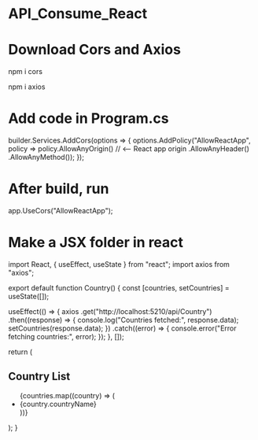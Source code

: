 # API_Consume_React
# Download Cors and Axios
npm i cors  

npm i axios

# Add code in Program.cs 
builder.Services.AddCors(options =>
{
    options.AddPolicy("AllowReactApp",
        policy => policy.AllowAnyOrigin()  // <-- React app origin
                        .AllowAnyHeader()
                        .AllowAnyMethod());
});

# After build, run
app.UseCors("AllowReactApp");

# Make a JSX folder in react 
import React, { useEffect, useState } from "react";
import axios from "axios";

export default function Country() {
  const [countries, setCountries] = useState([]);

  useEffect(() => {
    axios
      .get("http://localhost:5210/api/Country")
      .then((response) => {
        console.log("Countries fetched:", response.data);
        setCountries(response.data);
      })
      .catch((error) => {
        console.error("Error fetching countries:", error);
      });
  }, []);

  return (
    <div>
      <h2>Country List</h2>
      <ul>
        {countries.map((country) => (
          <li>{country.countryName}</li>
        ))}
      </ul>
    </div>
  );
}
